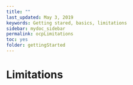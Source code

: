 ```yaml
---
title: ""
last_updated: May 3, 2019
keywords: Getting stared, basics, limitations
sidebar: mydoc_sidebar
permalink: ocpLimitations
toc: yes
folder: gettingStarted
---
```

# Limitations
